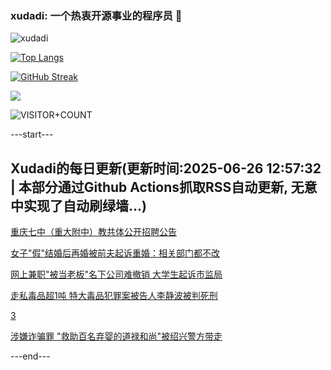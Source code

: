 ### xudadi: 一个热衷开源事业的程序员 👋

![xudadi](https://github-readme-stats-git-masterorgs-github-readme-stats-team.vercel.app/api?username=xudadi)

[![Top Langs](https://github-readme-stats.vercel.app/api/top-langs/?username=xudadi)](https://github.com/anuraghazra/github-readme-stats)

[![GitHub Streak](https://streak-stats.demolab.com?user=xudadi&locale=zh_Hans)](https://git.io/streak-stats)

![](https://raw.githubusercontent.com/xudadi/xudadi/main/assets/github-contribution-grid-snake.svg)

![VISITOR+COUNT](https://komarev.com/ghpvc/?username=xudadi&label=VISITOR+COUNT)


---start---

## Xudadi的每日更新(更新时间:2025-06-26 12:57:32 | 本部分通过Github Actions抓取RSS自动更新, 无意中实现了自动刷绿墙...)

[重庆七中（重大附中）教共体公开招聘公告](https://www.gongkaoleida.com/article/2474303)

[女子"假"结婚后再婚被前夫起诉重婚：相关部门都不改](https://m.163.com/news/article/K2VEE9Q00514R9P4.html)

[网上兼职"被当老板"名下公司难撤销 大学生起诉市监局](https://m.163.com/news/article/K2VCG1PM0514R9P4.html)

[走私毒品超1吨 特大毒品犯罪案被告人李静波被判死刑](https://m.163.com/news/article/K2TKOVTB0534A4SC.html)

[3](https://m.163.com/touch/news/sub/domestic)

[涉嫌诈骗罪 "救助百名弃婴的道禄和尚"被绍兴警方带走](https://m.163.com/news/article/K2UAOG200512B07B.html)

---end---
